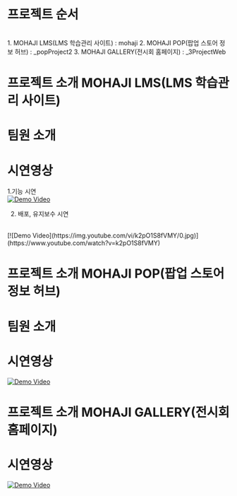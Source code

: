 # 프로젝트 순서
<br>
1. MOHAJI LMS(LMS 학습관리 사이트) : mohaji
2. MOHAJI POP(팝업 스토어 정보 허브) : _popProject2
3. MOHAJI GALLERY(전시회 홈페이지) : _3ProjectWeb
<br>

# 프로젝트 소개 MOHAJI LMS(LMS 학습관리 사이트)

# 팀원 소개 

# 시연영상

1.기능 시연
<br>
[![Demo Video](https://img.youtube.com/vi/9C7uTpKkMok/0.jpg)](https://www.youtube.com/watch?v=9C7uTpKkMok)


2. 배포, 유지보수 시연
<br>
[![Demo Video](https://img.youtube.com/vi/k2pO1S8fVMY/0.jpg)](https://www.youtube.com/watch?v=k2pO1S8fVMY)

<br>

# 프로젝트 소개 MOHAJI POP(팝업 스토어 정보 허브)

# 팀원 소개 

# 시연영상

[![Demo Video](https://img.youtube.com/vi/Us_3IiR5SjQ/0.jpg)](https://www.youtube.com/watch?v=Us_3IiR5SjQ)
<br>

# 프로젝트 소개 MOHAJI GALLERY(전시회 홈페이지)

# 시연영상 
[![Demo Video](https://img.youtube.com/vi/CcjLf-P96K4/0.jpg)](https://www.youtube.com/watch?v=CcjLf-P96K4)







